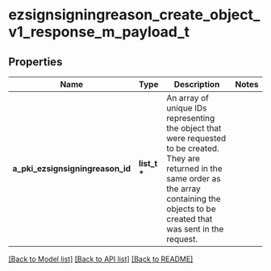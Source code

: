 # ezsignsigningreason_create_object_v1_response_m_payload_t

## Properties
Name | Type | Description | Notes
------------ | ------------- | ------------- | -------------
**a_pki_ezsignsigningreason_id** | **list_t \*** | An array of unique IDs representing the object that were requested to be created.  They are returned in the same order as the array containing the objects to be created that was sent in the request. | 

[[Back to Model list]](../README.md#documentation-for-models) [[Back to API list]](../README.md#documentation-for-api-endpoints) [[Back to README]](../README.md)


